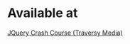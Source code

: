 # Available at

[JQuery Crash Course (Traversy Media)](https://www.youtube.com/playlist?list=PLillGF-RfqbYJVXBgZ_nA7FTAAEpp_IAc)
